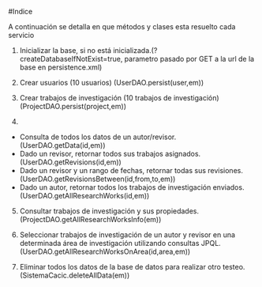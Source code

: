 #Indice

A continuación se detalla en que métodos y clases esta resuelto cada servicio

1. Inicializar la base, si no está inicializada.(?createDatabaseIfNotExist=true, parametro pasado por GET a la url de la base en persistence.xml)

2. Crear usuarios (10 usuarios) (UserDAO.persist(user,em))

3. Crear trabajos de investigación (10 trabajos de investigación) (ProjectDAO.persist(project,em))

4.
  * Consulta de todos los datos de un autor/revisor. (UserDAO.getData(id,em))
  * Dado un revisor, retornar todos sus trabajos asignados. (UserDAO.getRevisions(id,em))
  * Dado un revisor y un rango de fechas, retornar todas sus revisiones.(UserDAO.getRevisionsBetween(id,from,to,em))
  * Dado un autor, retornar todos los trabajos de investigación enviados.(UserDAO.getAllResearchWorks(id,em))

5. Consultar trabajos de investigación y sus propiedades.(ProjectDAO.getAllResearchWorksInfo(em))

6. Seleccionar trabajos de investigación de un autor y revisor en una determinada área de investigación utilizando consultas JPQL. (UserDAO.getAllResearchWorksOnArea(id,area,em))

7. Eliminar todos los datos de la base de datos para realizar otro testeo.(SistemaCacic.deleteAllData(em))
